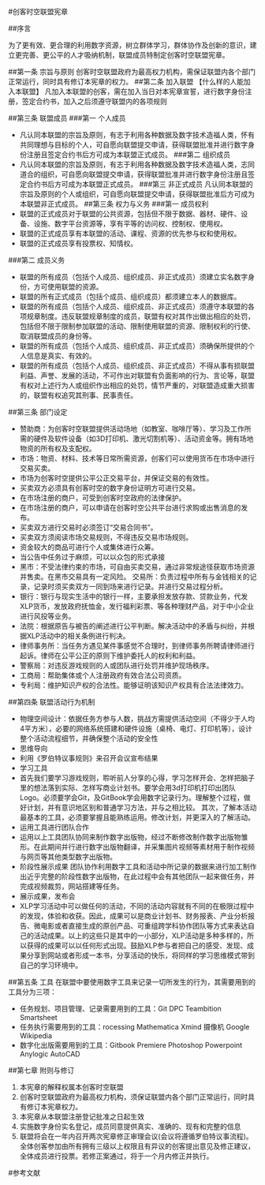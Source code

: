 #创客时空联盟宪章

##序言

为了更有效、更合理的利用数字资源，树立群体学习，群体协作及创新的意识，建立更完善、更公平的人才吸纳机制，联盟成员特制定创客时空联盟宪章。

##第一条 宗旨与原则
创客时空联盟政府为最高权力机构，需保证联盟内各个部门正常运行，同时具有修订本宪章的权力。
##第二条 加入联盟
【什么样的人能加入本联盟】
凡加入本联盟的创客，需在加入当日对本宪章宣誓，进行数字身份注册，签定合约书，加入之后须遵守联盟内的各项规则

##第三条 联盟成员
###第一  个人成员
  - 凡认同本联盟的宗旨及原则，有志于利用各种数据及数字技术造福人类，怀有共同理想与目标的个人，可自愿向联盟提交申请，获得联盟批准并进行数字身份注册且签定合约书后方可成为本联盟正式成员。
###第二 组织成员
  - 凡认同本联盟的宗旨及原则，有志于利用各种数据及数字技术造福人类，志同道合的组织，可自愿向联盟提交申请，获得联盟批准并进行数字身份注册且签定合约书后方可成为本联盟正式成员。
###第三 非正式成员
凡认同本联盟的宗旨及原则的个人或组织，可自愿向联盟提交申请，获得联盟批准后方可成为本联盟非正式成员。
##第三条 权力与义务
###第一 成员权利
   - 联盟的正式成员对于联盟的公共资源，包括但不限于数据、器材、硬件、设备、设施、数字平台资源等，享有平等的访问权、控制权、使用权。
   - 联盟的正式成员享有本联盟的活动、课程、资源的优先参与权和使用权。
   - 联盟的正式成员享有投票权、知情权。

###第二 成员义务
   - 联盟的所有成员（包括个人成员、组织成员、非正式成员）须建立实名数字身份，方可使用联盟的资源。
   - 联盟的所有正式成员（包括个成员、组织成员）都须建立本人的数据库。
   - 联盟的所有成员（包括个人成员、组织成员、非正式成员）须遵守本联盟的各项规章制度。违反联盟规章制度的成员，联盟有权对其作出做出相应的处罚，包括但不限于限制参加联盟的活动、限制使用联盟的资源、限制权利的行使、取消联盟成员的身份等。
   - 联盟的所有成员（包括个人成员、组织成员、非正式成员）须确保所提供的个人信息是真实、有效的。
   - 联盟的所有成员（包括个人成员、组织成员、非正式成员）不得从事有损联盟利益、声誉、发展的活动，不可作出对联盟有负面影响的行为、言论等，联盟有权对上述行为人或组织作出相应的处罚，情节严重的，对联盟造成重大损害的，联盟有权追究其刑事、民事责任。

##第三条 部门设定
- 赞助商：为创客时空联盟提供活动场地（如教室、咖啡厅等）、学习及工作所需的硬件及软件设备（如3D打印机、激光切割机等）、活动资金等。拥有场地物资的所有权及支配权。
- 市场：物资、材料、技术等日常所需资源，创客们可以使用货币在市场中进行交易买卖。
 - 市场为创客时空提供公平公正交易平台，并保证交易的有效性。
 - 买卖双方必须具有创客时空的数字身份证明方可进行交易。
 - 在市场注册的商户，可受到创客时空政府的法律保护。
 - 在市场注册的商户，可以申请在创客时空公共平台进行求购或出售消息的发布。
 - 买卖双方进行交易时必须签订“交易合同书”。
 - 买卖双方须阅读市场交易规则，不得违反交易市场规则。
 - 资金较大的商品可进行个人或集体进行众筹。
 - 当公告中任务过于麻烦，可以以众包的形式承接
- 黑市：不受法律约束的市场，可自由买卖交易，通过非常规途径获取市场资源并售卖。在黑市交易具有一定风险。
交易所：负责过程中所有与金钱相关的记录，记录时须买卖双方一同到场来进行记录。并进行交易过程分析。
- 银行：银行与现实生活中的银行一样，主要承担发放存款、贷款业务，代发XLP货币，发放政府抚恤金，发行福利彩票、等各种理财产品，对于中小企业进行风投等业务。
- 法院：根据原告与被告的阐述进行公平判断。解决活动中的矛盾与纠纷，并根据XLP活动中的相关条例进行判决。
- 律师事务所：当任务方遇见某件事感觉不合理时，到律师事务所聘请律师进行起诉。律师在公平公正的原则下维护委托人的权利和利益。
- 警察局：对违反游戏规则的人或团队进行处罚并维护现场秩序。
- 工商局：帮助集体或个人注册政府有效合法公司资质。
- 专利局：维护知识产权的合法性。能够证明该知识产权具有合法法律效力。

##第四条 联盟活动行为机制
- 物理空间设计：依据任务方参与人数，挑战方需提供活动空间（不得少于人均4平方米），必要的网络系统搭建和硬件设施（桌椅、电灯、打印机等），设计整个活动流程细节，并确保整个活动的安全性
- 思维导向
 - 利用《罗伯特议事规则》来召开会议宣布结果
- 学习工具
- 首先我们要学习游戏规则，聆听前人分享的心得，学习怎样开会、怎样把脑子里的想法落到实际、怎样写商业计划书。要学会用3d打印机打印出团队Logo。必须要学会Git，及GitBook学会用数字记录行为。理解整个过程，做好计划，并有意识地区别和普通学习方法，并与之相比较。 其次，了解本活动最基本的工具，必须要掌握且能熟练运用。修改计划，并更深入的了解活动。
- 运用工具进行团队合作
- 运用以上工具团队协同来制作数字出版物，经过不断修改制作数字出版物雏形。在此期间并行进行数字出版物翻译，并采集图片视频等素材用于制作视频与网页等其他类型数字出版物。
- 阶段性展示成果
团队协作利用数字工具和活动中所记录的数据来进行加工制作出近乎完整的阶段性数字出版物，在此过程中会有其他团队一起来做任务，并完成视频裁剪，网站搭建等任务。
- 展示成果，发布会
- XLP学习活动中可以做任何的活动，不同的活动内容就有不同的在极限过程中的发现，体验和收获。因此，成果可以是商业计划书、财务报表、产业分析报告、微电影或者直接生成的原创产品、可重组跨学科协作团队等方式来表达自己的活动成果。以上的这些只是其中的一小部分，XLP活动是多种多样的，所以获得的成果可以以任何形式出现。鼓励XLP参与者把自己的感受、发现、成果分享到网站或者形成一本书，分享活动的快乐，将同样的学习思维模式带到自己的学习环境中。

##第五条 工具
在联盟中要使用数字工具来记录一切所发生的行为，其需要用到的工具分为三项：
 - 任务规划、项目管理、记录需要用到的工具：Git DPC Teambition Smartsheet
 - 任务执行需要用到的工具：rocessing Mathematica Xmind 摄像机 Google Wikipedia
 - 数字化出版需要用到的工具：Gitbook Premiere Photoshop Powerpoint Anylogic AutoCAD

##第七章 附则与修订
1. 本宪章的解释权属本创客时空联盟
2. 创客时空联盟政府为最高权力机构，须保证联盟内各个部门正常运行，同时具有修订本宪章权力。
2. 本宪章从本联盟注册登记批准之日起生效
3. 实施数字身份实名登记，成员同意提供真实、准确的、现有和完整的信息
4. 联盟将会在一年内召开两次宪章修正审理会议(会议将遵循罗伯特议事流程)。全体创客参加由所有拥有三级以上权限且有异议的创客提出意见及修正建议，全体成员进行投票。若修正案通过，将于一个月内修正并执行。

#参考文献
